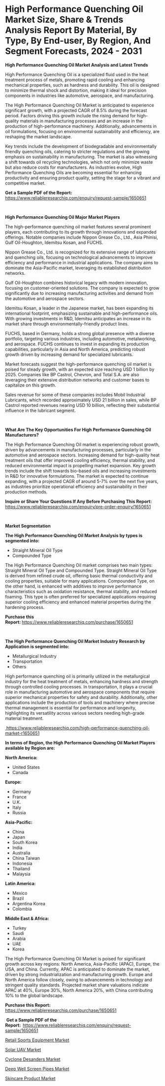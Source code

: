 <p><h1>High Performance Quenching Oil Market Size, Share & Trends Analysis Report By Material, By Type, By End-user, By Region, And Segment Forecasts, 2024 - 2031</h1></p><p><strong>High Performance Quenching Oil Market Analysis and Latest Trends</strong></p>
<p><p>High Performance Quenching Oil is a specialized fluid used in the heat treatment process of metals, promoting rapid cooling and enhancing mechanical properties, such as hardness and durability. This oil is designed to minimize thermal shock and distortion, making it ideal for precision components in industries like automotive, aerospace, and manufacturing.</p><p>The High Performance Quenching Oil Market is anticipated to experience significant growth, with a projected CAGR of 8.5% during the forecast period. Factors driving this growth include the rising demand for high-quality materials in manufacturing processes and an increase in the production of high-performance machinery. Additionally, advancements in oil formulations, focusing on environmental sustainability and efficiency, are reshaping the market landscape. </p><p>Key trends include the development of biodegradable and environmentally friendly quenching oils, catering to stricter regulations and the growing emphasis on sustainability in manufacturing. The market is also witnessing a shift towards oil recycling technologies, which not only minimize waste but also reduce costs for manufacturers. As industries evolve, High Performance Quenching Oils are becoming essential for enhancing productivity and ensuring product quality, setting the stage for a vibrant and competitive market.</p></p>
<p><strong>Get a Sample PDF of the Report:&nbsp;</strong> <a href="https://www.reliableresearchiq.com/enquiry/request-sample/1650651?utm_campaign=1088&utm_medium=2&utm_source=Github&utm_content=ia&utm_term=26092024&utm_id=high-performance-quenching-oil">https://www.reliableresearchiq.com/enquiry/request-sample/1650651</a></p>
<p>&nbsp;</p>
<p><strong>High Performance Quenching Oil Major Market Players</strong></p>
<p><p>The high-performance quenching oil market features several prominent players, each contributing to its growth through innovations and expanded offerings. Notable companies include Nippon Grease Co., Ltd., Asia Phinisi, Gulf Oil-Houghton, Idemitsu Kosan, and FUCHS.</p><p>Nippon Grease Co., Ltd. is recognized for its extensive range of lubricants and quenching oils, focusing on technological advancements to improve efficiency and performance in industrial applications. The company aims to dominate the Asia-Pacific market, leveraging its established distribution networks.</p><p>Gulf Oil-Houghton combines historical legacy with modern innovation, focusing on customer-oriented solutions. The company is expected to grow significantly due to increasing manufacturing activities and demand from the automotive and aerospace sectors.</p><p>Idemitsu Kosan, a leader in the Japanese market, has been expanding its international footprint, emphasizing sustainable and high-performance oils. With growing investments in R&D, Idemitsu anticipates an increase in its market share through environmentally-friendly product lines.</p><p>FUCHS, based in Germany, holds a strong global presence with a diverse portfolio, targeting various industries, including automotive, metalworking, and aerospace. FUCHS continues to invest in expanding its production capabilities, particularly in Asia and North America, predicting robust growth driven by increasing demand for specialized lubricants.</p><p>Market forecasts suggest the high-performance quenching oil market is poised for steady growth, with an expected size reaching USD 1 billion by 2025. Companies like BP Castrol, Chevron, and Total S.A. are also leveraging their extensive distribution networks and customer bases to capitalize on this growth.</p><p>Sales revenue for some of these companies includes Mobil Industrial Lubricants, which recorded approximately USD 21 billion in sales, while BP Castrol reported revenues nearing USD 10 billion, reflecting their substantial influence in the lubricant segment.</p></p>
<p>&nbsp;</p>
<p><strong>What Are The Key Opportunities For High Performance Quenching Oil Manufacturers?</strong></p>
<p><p>The High Performance Quenching Oil market is experiencing robust growth, driven by advancements in manufacturing processes, particularly in the automotive and aerospace sectors. Increasing demand for high-quality heat treatment oils that offer improved cooling efficiency, thermal stability, and reduced environmental impact is propelling market expansion. Key growth trends include the shift towards bio-based oils and increasing investments in R&D for innovative formulations. The market is expected to continue expanding, with a projected CAGR of around 5-7% over the next five years, as industries prioritize operational efficiency and sustainability in their production methods.</p></p>
<p><strong>Inquire or Share Your Questions If Any Before Purchasing This Report:</strong> <a href="https://www.reliableresearchiq.com/enquiry/pre-order-enquiry/1650651?utm_campaign=1088&utm_medium=2&utm_source=Github&utm_content=ia&utm_term=26092024&utm_id=high-performance-quenching-oil">https://www.reliableresearchiq.com/enquiry/pre-order-enquiry/1650651</a></p>
<p>&nbsp;</p>
<p><strong>Market Segmentation</strong></p>
<p><strong>The High Performance Quenching Oil Market Analysis by types is segmented into:</strong></p>
<p><ul><li>Straight Mineral Oil Type</li><li>Compounded Type</li></ul></p>
<p><p>The High Performance Quenching Oil market comprises two main types: Straight Mineral Oil Type and Compounded Type. Straight Mineral Oil Type is derived from refined crude oil, offering basic thermal conductivity and cooling properties, suitable for many applications. Compounded Type, on the other hand, is enhanced with additives to improve performance characteristics such as oxidation resistance, thermal stability, and reduced foaming. This type is often preferred for specialized applications requiring superior cooling efficiency and enhanced material properties during the hardening process.</p></p>
<p><strong>Purchase this Report:&nbsp;</strong><a href="https://www.reliableresearchiq.com/purchase/1650651?utm_campaign=1088&utm_medium=2&utm_source=Github&utm_content=ia&utm_term=26092024&utm_id=high-performance-quenching-oil">https://www.reliableresearchiq.com/purchase/1650651</a></p>
<p>&nbsp;</p>
<p><strong>The High Performance Quenching Oil Market Industry Research by Application is segmented into:</strong></p>
<p><ul><li>Metallurgical Industry</li><li>Transportation</li><li>Others</li></ul></p>
<p><p>High performance quenching oil is primarily utilized in the metallurgical industry for the heat treatment of metals, enhancing hardness and strength through controlled cooling processes. In transportation, it plays a crucial role in manufacturing automotive and aerospace components that require superior mechanical properties for safety and durability. Additionally, other applications include the production of tools and machinery where precise thermal management is essential for performance and longevity, highlighting its versatility across various sectors needing high-grade material treatment.</p></p>
<p><a href="https://www.reliableresearchiq.com/high-performance-quenching-oil-market-r1650651?utm_campaign=1088&utm_medium=2&utm_source=Github&utm_content=ia&utm_term=26092024&utm_id=high-performance-quenching-oil">&nbsp;https://www.reliableresearchiq.com/high-performance-quenching-oil-market-r1650651</a></p>
<p><strong>In terms of Region, the High Performance Quenching Oil Market Players available by Region are:</strong></p>
<p>
    <p> <strong> North America: </strong>
        <ul>
            <li>United States</li>
            <li>Canada</li>
        </ul>
        </p> 
    <p> <strong> Europe: </strong>
        <ul>
            <li>Germany</li>
            <li>France</li>
            <li>U.K.</li>
            <li>Italy</li>
            <li>Russia</li>
        </ul>
        </p> 
    <p> <strong> Asia-Pacific: </strong>
        <ul>
            <li>China</li>
            <li>Japan</li>
            <li>South Korea</li>
            <li>India</li>
            <li>Australia</li>
            <li>China Taiwan</li>
            <li>Indonesia</li>
            <li>Thailand</li>
            <li>Malaysia</li>
        </ul>
        </p> 
    <p> <strong> Latin America: </strong>
        <ul>
            <li>Mexico</li>
            <li>Brazil</li>
            <li>Argentina Korea</li>
            <li>Colombia</li>
        </ul>
        </p> 
    <p> <strong> Middle East & Africa: </strong>
        <ul>
            <li>Turkey</li>
            <li>Saudi</li>
            <li>Arabia</li>
            <li>UAE</li>
            <li>Korea</li>
        </ul>
    </p>
    </p>
<p><p>The High Performance Quenching Oil Market is poised for significant growth across key regions: North America, Asia-Pacific (APAC), Europe, the USA, and China. Currently, APAC is anticipated to dominate the market, driven by strong industrialization and manufacturing growth. Europe and North America follow closely, owing to advancements in technology and stringent quality standards. Projected market share valuations indicate APAC at 40%, Europe 30%, North America 20%, with China contributing 10% to the global landscape.</p></p>
<p><strong>Purchase this Report: </strong><a href="https://www.reliableresearchiq.com/purchase/1650651?utm_campaign=1088&utm_medium=2&utm_source=Github&utm_content=ia&utm_term=26092024&utm_id=high-performance-quenching-oil">https://www.reliableresearchiq.com/purchase/1650651</a></p>
<p>&nbsp;<strong>Get a Sample PDF of the Report:&nbsp;&nbsp;</strong><a href="https://www.reliableresearchiq.com/enquiry/request-sample/1650651?utm_campaign=1088&utm_medium=2&utm_source=Github&utm_content=ia&utm_term=26092024&utm_id=high-performance-quenching-oil">https://www.reliableresearchiq.com/enquiry/request-sample/1650651</a></p>
<p><strong></strong></p>
<p><p><a href="https://issuu.com/reportprime-2/docs/retail-sports-equipment-market-size_0fc947db311d03?utm_campaign=1088&utm_medium=2&utm_source=Github&utm_content=ia&utm_term=26092024&utm_id=high-performance-quenching-oil">Retail Sports Equipment Market</a></p><p><a href="https://www.linkedin.com/pulse/solar-uav-market-size-segmentation-trends-growth-analysis-gkgde?trackingId=OYrksMtvTgqreEPvaplYHA%3D%3D&utm_campaign=1088&utm_medium=2&utm_source=Github&utm_content=ia&utm_term=26092024&utm_id=high-performance-quenching-oil">Solar UAV Market</a></p><p><a href="https://github.com/abbiewimld/Market-Research-Report-List-1/blob/main/cyclone-desanders-market.md?utm_campaign=1088&utm_medium=2&utm_source=Github&utm_content=ia&utm_term=26092024&utm_id=high-performance-quenching-oil">Cyclone Desanders Market</a></p><p><a href="https://github.com/MCGEE-CRANECaitlyn/Market-Research-Report-List-1/blob/main/deep-well-screen-pipes-market.md?utm_campaign=1088&utm_medium=2&utm_source=Github&utm_content=ia&utm_term=26092024&utm_id=high-performance-quenching-oil">Deep Well Screen Pipes Market</a></p><p><a href="https://issuu.com/reportprime-2/docs/skincare-product-market-size-2030.p_34593febf60df9?utm_campaign=1088&utm_medium=2&utm_source=Github&utm_content=ia&utm_term=26092024&utm_id=high-performance-quenching-oil">Skincare Product Market</a></p></p>
